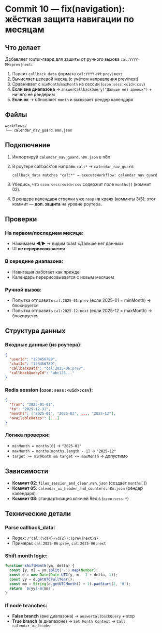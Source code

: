 # Commit 10 — fix(navigation): жёсткая защита навигации по месяцам

## Что делает

Добавляет router-гвард для защиты от ручного вызова `cal:YYYY-MM:prev|next`:

1. Парсит `callback_data` формата `cal:YYYY-MM:prev|next`
2. Вычисляет целевой месяц (с учётом направления prev/next)
3. Сравнивает с `minMonth`/`maxMonth` из сессии (`ozon:sess:<uid>:csv`)
4. **Если вне диапазона** → `answerCallbackQuery("Дальше нет данных")` + ничего не рендерим
5. **Если ок** → обновляет `month` и вызывает рендер календаря

## Файлы

```
workflows/
└── calendar_nav_guard.n8n.json
```

## Подключение

1) Импортируй `calendar_nav_guard.n8n.json` в n8n.

2) В роутере callback'ов направь `cal:*` → `calendar_nav_guard`:
   ```
   callback_data matches "cal:*" → executeWorkflow: calendar_nav_guard
   ```

3) Убедись, что `ozon:sess:<uid>:csv` содержит поле `months[]` (коммит 02).

4) В рендере календаря стрелки уже `noop` на краях (коммиты 3/5); этот коммит — **доп. защита** на уровне роутера.

## Проверки

### На первом/последнем месяце:
- Нажимаем ◀/▶ → видим toast «Дальше нет данных»
- UI **не перерисовывается**

### В середине диапазона:
- Навигация работает как прежде
- Календарь перерисовывается с новым месяцем

### Ручной вызов:
- Попытка отправить `cal:2025-01:prev` (если 2025-01 = minMonth) → блокируется
- Попытка отправить `cal:2025-12:next` (если 2025-12 = maxMonth) → блокируется

## Структура данных

### Входные данные (из роутера):
```json
{
  "userId": "123456789",
  "chatId": "123456789",
  "callbackData": "cal:2025-06:prev",
  "callbackQueryId": "abc123..."
}
```

### Redis session (`ozon:sess:<uid>:csv`):
```json
{
  "from": "2025-01-01",
  "to": "2025-12-31",
  "months": ["2025-01", "2025-02", ..., "2025-12"],
  "availableDates": [...]
}
```

### Логика проверки:
- `minMonth = months[0]` → `"2025-01"`
- `maxMonth = months[months.length - 1]` → `"2025-12"`
- `target >= minMonth && target <= maxMonth` → допустимо

## Зависимости

- **Коммит 02**: `files_session_and_clear.n8n.json` (создаёт `months[]`)
- **Коммит 05**: `calendar_ui_header_and_counters.n8n.json` (рендер календаря)
- **Коммит 08**: стандартизация ключей Redis (`ozon:sess:*`)

## Технические детали

### Parse callback_data:
- Regex: `/^cal:(\d{4}-\d{2}):(prev|next)$/`
- Примеры: `cal:2025-06:prev`, `cal:2025-06:next`

### Shift month logic:
```javascript
function shiftMonth(ym, delta) {
  const [y, m] = ym.split('-').map(Number);
  const d = new Date(Date.UTC(y, m - 1 + delta, 1));
  const yy = d.getUTCFullYear();
  const mm = String(d.getUTCMonth() + 1).padStart(2, '0');
  return `${yy}-${mm}`;
}
```

### If node branches:
- **False branch** (вне диапазона) → `answerCallbackQuery` + stop
- **True branch** (в диапазоне) → `Set Month Context` → `Call calendar_ui_header`
